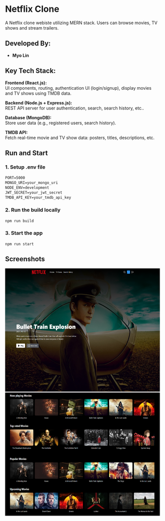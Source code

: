 # Netflix Clone

A Netflix clone webiste utilizing MERN stack. Users can browse movies, TV shows and
stream trailers.

## Developed By:

- **Myo Lin**

## Key Tech Stack:

**Frontend (React.js):**
<br/>UI components, routing, authentication UI (login/signup), display movies and TV shows using TMDB data.

**Backend (Node.js + Express.js):**
<br/>REST API server for user authentication, search, search history, etc..

**Database (MongoDB):**
<br/>Store user data (e.g., registered users, search history).

**TMDB API:**
<br/>Fetch real-time movie and TV show data: posters, titles, descriptions, etc.

## Run and Start

### 1. Setup .env file

    PORT=5000
    MONGO_URI=your_mongo_uri
    NODE_ENV=development
    JWT_SECRET=your_jwt_secret
    TMDB_API_KEY=your_tmdb_api_key

### 2. Run the build locally

    npm run build

### 3. Start the app

    npm run start

## Screenshots

<img src="https://github.com/myolin/Netflix-Web-Clone/blob/main/Screenshots/Screenshot-1.png" alt="Screenshot-1" width="600" height="400"/>

<img src="https://github.com/myolin/Netflix-Web-Clone/blob/main/Screenshots/Screenshot-2.png" alt="Screenshot-2" width="600" height="400"/>

